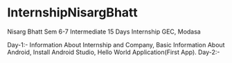 # InternshipNisargBhatt
Nisarg Bhatt Sem 6-7 Intermediate 15 Days Internship GEC, Modasa

Day-1:-
  Information About Internship and Company,
  Basic Information About Android,
  Install Android Studio,
  Hello World Application(First App).
Day-2:-
